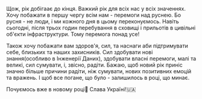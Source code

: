 Щож, рік добігаає до кінця. Важкий рік для всіх нас у всіх значеннях. Хочу побажати в першу чергу всім нам - перемоги над руснею. Бо русня - не люди, і ми кожного дня в цьому переконуємось. Навіть сьогодні, після трьох годин перебування в сховищі і прильотів в цивільні об'єкти інфраструктури. Тому перемога понад усе!

Також хочу побажати вам здоров'я, сил, та наснаги аби підтримувати себе, близьких та наших захисників. Сил здобувати нові знання(особливо в Інженерії Даних), здобувати власні перемоги, малі та великі, сил сумувати, і, звісно, радіти. Бажаю, щоб новий рік приніс значно більше причини радіти, ніж сумувати, нових позитивних емоцій та вражень. І щоб все погане, що було - залишилось в році, що минає.

Почуємось вже в новому році🙂 Слава Україні!🇺🇦
